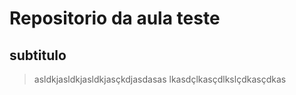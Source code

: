 # Repositorio da aula teste

## subtitulo

> asldkjasldkjasldkjasçkdjasdasas
lkasdçlkasçdlkslçdkasçdkas


